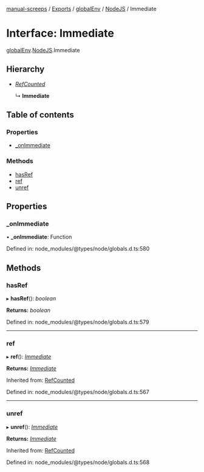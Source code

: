 [manual-screeps](../README.md) / [Exports](../modules.md) / [globalEnv](../modules/globalenv.md) / [NodeJS](../modules/globalenv.nodejs.md) / Immediate

# Interface: Immediate

[globalEnv](../modules/globalenv.md).[NodeJS](../modules/globalenv.nodejs.md).Immediate

## Hierarchy

- [*RefCounted*](globalenv.nodejs.refcounted.md)

  ↳ **Immediate**

## Table of contents

### Properties

- [\_onImmediate](globalenv.nodejs.immediate.md#_onimmediate)

### Methods

- [hasRef](globalenv.nodejs.immediate.md#hasref)
- [ref](globalenv.nodejs.immediate.md#ref)
- [unref](globalenv.nodejs.immediate.md#unref)

## Properties

### \_onImmediate

• **\_onImmediate**: Function

Defined in: node_modules/@types/node/globals.d.ts:580

## Methods

### hasRef

▸ **hasRef**(): *boolean*

**Returns:** *boolean*

Defined in: node_modules/@types/node/globals.d.ts:579

___

### ref

▸ **ref**(): [*Immediate*](globalenv.nodejs.immediate.md)

**Returns:** [*Immediate*](globalenv.nodejs.immediate.md)

Inherited from: [RefCounted](globalenv.nodejs.refcounted.md)

Defined in: node_modules/@types/node/globals.d.ts:567

___

### unref

▸ **unref**(): [*Immediate*](globalenv.nodejs.immediate.md)

**Returns:** [*Immediate*](globalenv.nodejs.immediate.md)

Inherited from: [RefCounted](globalenv.nodejs.refcounted.md)

Defined in: node_modules/@types/node/globals.d.ts:568
